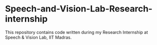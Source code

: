 # Speech-and-Vision-Lab-Research-internship
This repository contains code written during my Research Internship at Speech & Vision Lab, IIT Madras.
